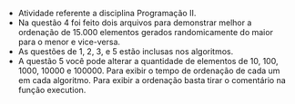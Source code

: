 - Atividade referente a disciplina Programação II.
- Na questão 4 foi feito dois arquivos para demonstrar melhor a ordenação de 15.000 elementos gerados randomicamente do maior para o menor e vice-versa.
- As questões de 1, 2, 3, e 5 estão inclusas nos algoritmos.
- A questão 5 você pode alterar a quantidade de elementos de 10, 100, 1000, 10000 e 100000. Para exibir o tempo de ordenação de cada um em cada algoritmo. Para exibir a ordenação basta tirar o comentário na função execution.
